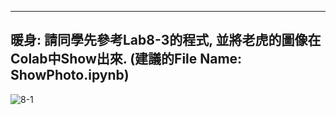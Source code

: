 ____
暖身: 請同學先參考Lab8-3的程式, 並將老虎的圖像在Colab中Show出來. (建議的File Name: ShowPhoto.ipynb)
----

![8-1](https://user-images.githubusercontent.com/89326999/141665199-91bde92e-4853-4a60-ac1d-7ea8bd881fbd.png)

